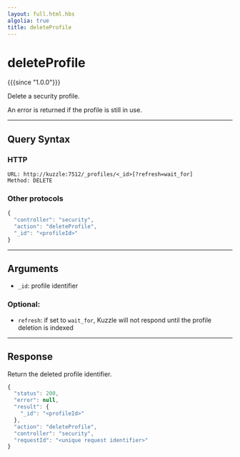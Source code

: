 ```yaml
---
layout: full.html.hbs
algolia: true
title: deleteProfile
---
```



# deleteProfile

{{{since "1.0.0"}}}

Delete a security profile.

An error is returned if the profile is still in use.

---

## Query Syntax

### HTTP

```http
URL: http://kuzzle:7512/_profiles/<_id>[?refresh=wait_for]
Method: DELETE
```

### Other protocols

```js
{
  "controller": "security",
  "action": "deleteProfile",
  "_id": "<profileId>"
}
```

---

## Arguments

* `_id`: profile identifier

### Optional:

* `refresh`: if set to `wait_for`, Kuzzle will not respond until the profile deletion is indexed

---

## Response

Return the deleted profile identifier.

```javascript
{
  "status": 200,                     
  "error": null,                     
  "result": {
    "_id": "<profileId>"
  },
  "action": "deleteProfile",
  "controller": "security",
  "requestId": "<unique request identifier>"
}
```

